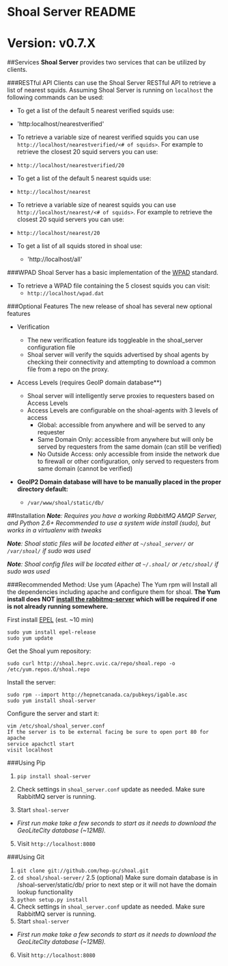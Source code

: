 # Shoal Server README
# Version: v0.7.X
##Services
**Shoal Server** provides two services that can be utilized by clients.

###RESTful API
Clients can use the Shoal Server RESTful API to retrieve a list of nearest squids. Assuming Shoal Server is running on `localhost` the following commands can be used:

- To get a list of the default 5 nearest verified squids use:
 - 'http:localhost/nearestverified'
- To retrieve a variable size of nearest verified squids you can use `http://localhost/nearestverified/<# of squids>`. For example to retrieve the closest 20 squid servers you can use:
 - `http://localhost/nearestverified/20`

- To get a list of the default 5 nearest squids use:
 - `http://localhost/nearest`
- To retrieve a variable size of nearest squids you can use `http://localhost/nearest/<# of squids>`. For example to retrieve the closest 20 squid servers you can use:
 - `http://localhost/nearest/20`
 
- To get a list of all squids stored in shoal use:
  - 'http://localhost/all'
 
###WPAD
Shoal Server has a basic implementation of the [WPAD](http://en.wikipedia.org/wiki/Web_Proxy_Autodiscovery_Protocol) standard.

- To retrieve a WPAD file containing the 5 closest squids you can visit:
  - `http://localhost/wpad.dat`

###Optional Features
The new release of shoal has several new optional features
- Verification
  - The new verification feature ids toggleable in the shoal_server configuration file
  - Shoal server will verify the squids advertised by shoal agents by checking their connectivity and attempting to download a common file from a repo on the proxy.
- Access Levels (requires GeoIP domain database**)
  - Shoal server will intelligently serve proxies to requesters based on Access Levels
  - Access Levels are configurable on the shoal-agents with 3 levels of access
    - Global: accessible from anywhere and will be served to any requester
    - Same Domain Only: accessible from anywhere but will only be served by requesters from the same domain (can still be verified)
    - No Outside Access: only accessible from inside the network due to firewall or other configuration, only served to requesters from same domain (cannot be verified)

- **GeoIP2 Domain database will have to be manually placed in the proper directory default:**
  - `/var/www/shoal/static/db/`

##Installation
 _**Note**: Requires you have a working RabbitMQ AMQP Server, and Python 2.6+_
_Recommended to use a system wide install (sudo), but works in a virtualenv with tweaks_

_**Note**: Shoal static files will be located either at `~/shoal_server/` or `/var/shoal/` if sudo was used_

_**Note**: Shoal config files will be located either at `~/.shoal/` or `/etc/shoal/` if sudo was used_

###Recommended Method: Use yum (Apache)
The Yum rpm will Install all the dependencies including apache and configure them for shoal.
**The Yum install does NOT [install the rabbitmq-server](https://www.rabbitmq.com/install-rpm.html) which will be required if one is not already running somewhere.**

First install [EPEL](http://fedoraproject.org/wiki/EPEL) (est. ~10 min)

    sudo yum install epel-release
    sudo yum update

Get the Shoal yum repository:

    sudo curl http://shoal.heprc.uvic.ca/repo/shoal.repo -o /etc/yum.repos.d/shoal.repo
   
Install the server:

    sudo rpm --import http://hepnetcanada.ca/pubkeys/igable.asc
    sudo yum install shoal-server
    
Configure the server and start it:

    vim /etc/shoal/shoal_server.conf
    If the server is to be external facing be sure to open port 80 for apache
    service apachctl start
    visit localhost

###Using Pip

1. `pip install shoal-server`

2. Check settings in `shoal_server.conf` update as needed. Make sure RabbitMQ server is running.

4. Start `shoal-server`
  - _First run make take a few seconds to start as it needs to download the GeoLiteCity database (~12MB)._

5. Visit `http://localhost:8080`

###Using Git

1. `git clone git://github.com/hep-gc/shoal.git`
2. `cd shoal/shoal-server/`
2.5 (optional) Make sure domain database is in /shoal-server/static/db/ prior to next step or it will not have the domain lookup functionality
3. `python setup.py install`
4. Check settings in `shoal_server.conf` update as needed. Make sure RabbitMQ server is running.
5. Start `shoal-server`
 - _First run make take a few seconds to start as it needs to download the GeoLiteCity database (~12MB)._
 
6. Visit `http://localhost:8080`
